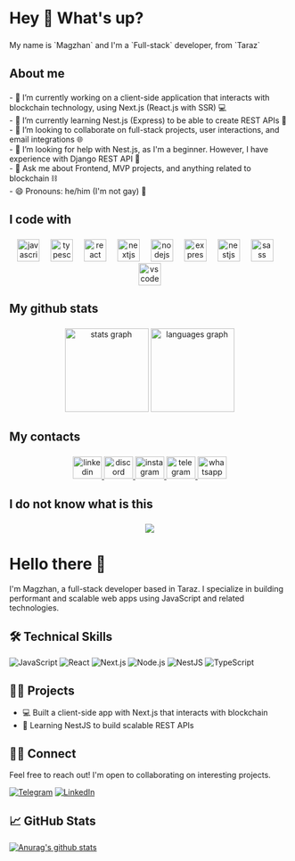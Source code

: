 <h1 align="left">Hey 👋 What's up?</h1>

###

<p align="left">My name is `Magzhan` and I'm a `Full-stack` developer, from `Taraz` </p>

###

<h2 align="left">About me</h2>

###

<p align="left">- 🔭 I’m currently working on a client-side application that interacts with blockchain technology, using Next.js (React.js with SSR) 💻<br>- 🌱 I’m currently learning Nest.js (Express) to be able to create REST APIs 🚀<br>- 👯 I’m looking to collaborate on full-stack projects, user interactions, and email integrations 🌐<br>- 🤔 I’m looking for help with Nest.js, as I'm a beginner. However, I have experience with Django REST API 🐍<br>- 💬 Ask me about Frontend, MVP projects, and anything related to blockchain ⛓<br>- 😄 Pronouns: he/him (I'm not gay) 🧑</p>

###

<h2 align="left">I code with</h2>

###

<div align="center">
  <img src="https://cdn.jsdelivr.net/gh/devicons/devicon/icons/javascript/javascript-original.svg" height="40" alt="javascript logo"  />
  <img width="12" />
  <img src="https://cdn.jsdelivr.net/gh/devicons/devicon/icons/typescript/typescript-original.svg" height="40" alt="typescript logo"  />
  <img width="12" />
  <img src="https://cdn.jsdelivr.net/gh/devicons/devicon/icons/react/react-original.svg" height="40" alt="react logo"  />
  <img width="12" />
  <img src="https://cdn.jsdelivr.net/gh/devicons/devicon/icons/nextjs/nextjs-original.svg" height="40" alt="nextjs logo"  />
  <img width="12" />
  <img src="https://cdn.jsdelivr.net/gh/devicons/devicon/icons/nodejs/nodejs-original.svg" height="40" alt="nodejs logo"  />
  <img width="12" />
  <img src="https://cdn.jsdelivr.net/gh/devicons/devicon/icons/express/express-original.svg" height="40" alt="express logo"  />
  <img width="12" />
  <img src="https://cdn.jsdelivr.net/gh/devicons/devicon/icons/nestjs/nestjs-plain.svg" height="40" alt="nestjs logo"  />
  <img width="12" />
  <img src="https://cdn.jsdelivr.net/gh/devicons/devicon/icons/sass/sass-original.svg" height="40" alt="sass logo"  />
  <img width="12" />
  <img src="https://cdn.jsdelivr.net/gh/devicons/devicon/icons/vscode/vscode-original.svg" height="40" alt="vscode logo"  />
</div>

###

<h2 align="left">My github stats</h2>

###

<div align="center">
  <img src="https://github-readme-stats.vercel.app/api?username=emporteme&hide_title=false&hide_rank=false&show_icons=true&include_all_commits=true&count_private=true&disable_animations=false&theme=dracula&locale=en&hide_border=false&order=1" height="150" alt="stats graph"  />
  <img src="https://github-readme-stats.vercel.app/api/top-langs?username=emporteme&locale=en&hide_title=false&layout=compact&card_width=320&langs_count=5&theme=dracula&hide_border=false&order=2" height="150" alt="languages graph"  />
<!--   <img src="https://streak-stats.demolab.com?user=emporteme&locale=en&mode=daily&theme=dracula&hide_border=false&border_radius=5&order=3" height="150" alt="streak graph"  /> -->
</div>

###


<h2 align="left">My contacts</h2>

###

<div align="center">
  <a href="https://www.linkedin.com/in/magzhan-karatayev-87126b243/" target="_blank">
    <img src="https://raw.githubusercontent.com/maurodesouza/profile-readme-generator/master/src/assets/icons/social/linkedin/default.svg" width="52" height="40" alt="linkedin logo"  />
  </a>
  <a href="emporteme#1213" target="_blank">
    <img src="https://raw.githubusercontent.com/maurodesouza/profile-readme-generator/master/src/assets/icons/social/discord/default.svg" width="52" height="40" alt="discord logo"  />
  </a>
  <a href="https://www.instagram.com/emporteme/" target="_blank">
    <img src="https://raw.githubusercontent.com/maurodesouza/profile-readme-generator/master/src/assets/icons/social/instagram/default.svg" width="52" height="40" alt="instagram logo"  />
  </a>
  <a href="https://t.me/emporteme" target="_blank">
    <img src="https://raw.githubusercontent.com/maurodesouza/profile-readme-generator/master/src/assets/icons/social/telegram/default.svg" width="52" height="40" alt="telegram logo"  />
  </a>
  <a href="+77766860652" target="_blank">
    <img src="https://raw.githubusercontent.com/maurodesouza/profile-readme-generator/master/src/assets/icons/social/whatsapp/default.svg" width="52" height="40" alt="whatsapp logo"  />
  </a>
</div>

###

<h2 align="left">I do not know what is this</h2>

###


<div align="center">
  <img src="https://profile-counter.glitch.me/emporteme/count.svg?"  />
</div>

###
# Hello there 👋

I'm Magzhan, a full-stack developer based in Taraz. I specialize in building performant and scalable web apps using JavaScript and related technologies. 

## 🛠 Technical Skills

![JavaScript](https://img.shields.io/badge/javascript-%23323330.svg?style=for-the-badge&logo=javascript&logoColor=%23F7DF1E)
![React](https://img.shields.io/badge/react-%2320232a.svg?style=for-the-badge&logo=react&logoColor=%2361DAFB)
![Next.js](https://img.shields.io/badge/Next-black?style=for-the-badge&logo=next.js&logoColor=white)
![Node.js](https://img.shields.io/badge/node.js-6DA55F?style=for-the-badge&logo=node.js&logoColor=white)
![NestJS](https://img.shields.io/badge/nestjs-%23E0234E.svg?style=for-the-badge&logo=nestjs&logoColor=white)
![TypeScript](https://img.shields.io/badge/typescript-%23007ACC.svg?style=for-the-badge&logo=typescript&logoColor=white)

## 👨‍💻 Projects
- 💻 Built a client-side app with Next.js that interacts with blockchain
- 🌱 Learning NestJS to build scalable REST APIs 

## 🤝🏻 Connect

Feel free to reach out! I'm open to collaborating on interesting projects.

[![Telegram](https://img.shields.io/badge/Telegram-2CA5E0?style=for-the-badge&logo=telegram&logoColor=white)](https://t.me/emporteme)
[![LinkedIn](https://img.shields.io/badge/linkedin-%230077B5.svg?style=for-the-badge&logo=linkedin&logoColor=white)](https://www.linkedin.com/in/magzhan-karatayev-87126b243/)

## 📈 GitHub Stats
[![Anurag's github stats](https://github-readme-stats.vercel.app/api?username=emporteme)](https://github.com/emporteme)
